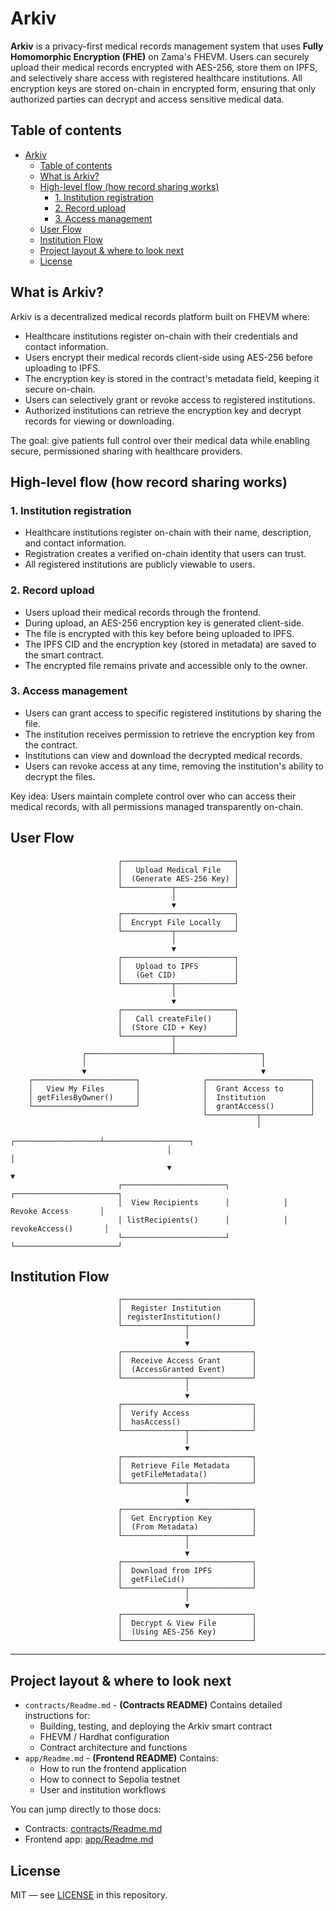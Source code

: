 # Arkiv

**Arkiv** is a privacy-first medical records management system that uses **Fully Homomorphic Encryption (FHE)** on Zama's FHEVM. Users can securely upload their medical records encrypted with AES-256, store them on IPFS, and selectively share access with registered healthcare institutions. All encryption keys are stored on-chain in encrypted form, ensuring that only authorized parties can decrypt and access sensitive medical data.

## Table of contents

- [Arkiv](#arkiv)
  - [Table of contents](#table-of-contents)
  - [What is Arkiv?](#what-is-arkiv)
  - [High-level flow (how record sharing works)](#high-level-flow-how-record-sharing-works)
    - [1. Institution registration](#1-institution-registration)
    - [2. Record upload](#2-record-upload)
    - [3. Access management](#3-access-management)
  - [User Flow](#user-flow)
  - [Institution Flow](#institution-flow)
  - [Project layout \& where to look next](#project-layout--where-to-look-next)
  - [License](#license)

## What is Arkiv?

Arkiv is a decentralized medical records platform built on FHEVM where:

- Healthcare institutions register on-chain with their credentials and contact information.
- Users encrypt their medical records client-side using AES-256 before uploading to IPFS.
- The encryption key is stored in the contract's metadata field, keeping it secure on-chain.
- Users can selectively grant or revoke access to registered institutions.
- Authorized institutions can retrieve the encryption key and decrypt records for viewing or downloading.

The goal: give patients full control over their medical data while enabling secure, permissioned sharing with healthcare providers.
## High-level flow (how record sharing works)

### 1. Institution registration
- Healthcare institutions register on-chain with their name, description, and contact information.
- Registration creates a verified on-chain identity that users can trust.
- All registered institutions are publicly viewable to users.

### 2. Record upload
- Users upload their medical records through the frontend.
- During upload, an AES-256 encryption key is generated client-side.
- The file is encrypted with this key before being uploaded to IPFS.
- The IPFS CID and the encryption key (stored in metadata) are saved to the smart contract.
- The encrypted file remains private and accessible only to the owner.

### 3. Access management
- Users can grant access to specific registered institutions by sharing the file.
- The institution receives permission to retrieve the encryption key from the contract.
- Institutions can view and download the decrypted medical records.
- Users can revoke access at any time, removing the institution's ability to decrypt the files.

Key idea: Users maintain complete control over who can access their medical records, with all permissions managed transparently on-chain.

## User Flow
```
                        ┌─────────────────────────┐
                        │   Upload Medical File   │
                        │  (Generate AES-256 Key) │
                        └───────────┬─────────────┘
                                    │
                                    ▼
                        ┌─────────────────────────┐
                        │  Encrypt File Locally   │
                        └───────────┬─────────────┘
                                    │
                                    ▼
                        ┌─────────────────────────┐
                        │   Upload to IPFS        │
                        │   (Get CID)             │
                        └───────────┬─────────────┘
                                    │
                                    ▼
                        ┌─────────────────────────┐
                        │   Call createFile()     │
                        │  (Store CID + Key)      │
                        └───────────┬─────────────┘
                                    │
                ┌───────────────────┴───────────────────┐
                │                                       │
                ▼                                       ▼
    ┌───────────────────────┐              ┌───────────────────────┐
    │   View My Files       │              │  Grant Access to      │
    │ getFilesByOwner()     │              │  Institution          │
    └───────────────────────┘              │  grantAccess()        │
                                           └───────────┬───────────┘
                                                       │
                                   ┌───────────────────┴───────────────────┐
                                   │                                       │
                                   ▼                                       ▼
                        ┌───────────────────────┐            ┌───────────────────────┐
                        │  View Recipients      │            │   Revoke Access       │
                        │ listRecipients()      │            │  revokeAccess()       │
                        └───────────────────────┘            └───────────────────────┘
```

## Institution Flow
```
                        ┌─────────────────────────────┐
                        │  Register Institution       │
                        │ registerInstitution()       │
                        └──────────────┬──────────────┘
                                       │
                                       ▼
                        ┌─────────────────────────────┐
                        │  Receive Access Grant       │
                        │  (AccessGranted Event)      │
                        └──────────────┬──────────────┘
                                       │
                                       ▼
                        ┌─────────────────────────────┐
                        │  Verify Access              │
                        │  hasAccess()                │
                        └──────────────┬──────────────┘
                                       │
                                       ▼
                        ┌─────────────────────────────┐
                        │  Retrieve File Metadata     │
                        │  getFileMetadata()          │
                        └──────────────┬──────────────┘
                                       │
                                       ▼
                        ┌─────────────────────────────┐
                        │  Get Encryption Key         │
                        │  (From Metadata)            │
                        └──────────────┬──────────────┘
                                       │
                                       ▼
                        ┌─────────────────────────────┐
                        │  Download from IPFS         │
                        │  getFileCid()               │
                        └──────────────┬──────────────┘
                                       │
                                       ▼
                        ┌─────────────────────────────┐
                        │  Decrypt & View File        │
                        │  (Using AES-256 Key)        │
                        └─────────────────────────────┘
```

---

## Project layout & where to look next

- `contracts/Readme.md` - **(Contracts README)** Contains detailed instructions for:
    - Building, testing, and deploying the Arkiv smart contract
    - FHEVM / Hardhat configuration
    - Contract architecture and functions
- `app/Readme.md` - **(Frontend README)** Contains:
    - How to run the frontend application
    - How to connect to Sepolia testnet
    - User and institution workflows

You can jump directly to those docs:
- Contracts: [contracts/Readme.md](./contracts/README.md)
- Frontend app: [app/Readme.md](./app/README.md)

## License

MIT — see [LICENSE](./LICENSE) in this repository.